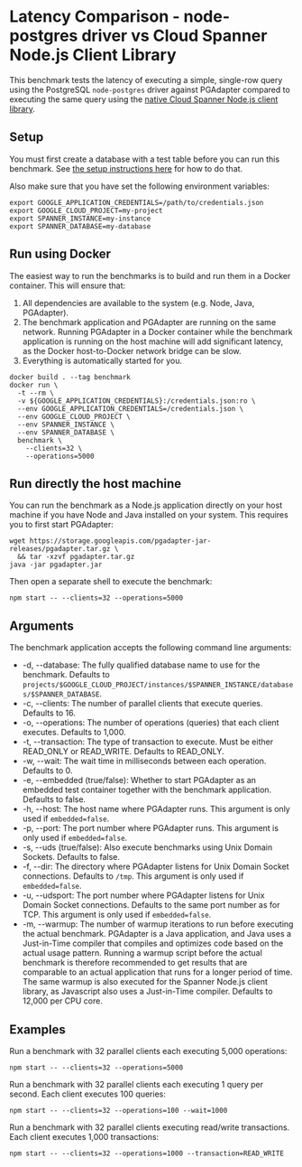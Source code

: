 # Latency Comparison - node-postgres driver vs Cloud Spanner Node.js Client Library

This benchmark tests the latency of executing a simple, single-row query using the PostgreSQL
`node-postgres` driver against PGAdapter compared to executing the same query using the [native Cloud Spanner
Node.js client library](https://www.npmjs.com/package/@google-cloud/spanner).

## Setup

You must first create a database with a test table before you can run this benchmark.
See [the setup instructions here](../README.md#setup-test-database) for how to do that.

Also make sure that you have set the following environment variables:

```shell
export GOOGLE_APPLICATION_CREDENTIALS=/path/to/credentials.json
export GOOGLE_CLOUD_PROJECT=my-project
export SPANNER_INSTANCE=my-instance
export SPANNER_DATABASE=my-database
```

## Run using Docker

The easiest way to run the benchmarks is to build and run them in a Docker container. This will ensure that:
1. All dependencies are available to the system (e.g. Node, Java, PGAdapter).
2. The benchmark application and PGAdapter are running on the same network. Running PGAdapter in a Docker container while the benchmark application is running on the host machine will add significant latency, as the Docker host-to-Docker network bridge can be slow.
3. Everything is automatically started for you.

```
docker build . --tag benchmark
docker run \
  -t --rm \
  -v ${GOOGLE_APPLICATION_CREDENTIALS}:/credentials.json:ro \
  --env GOOGLE_APPLICATION_CREDENTIALS=/credentials.json \
  --env GOOGLE_CLOUD_PROJECT \
  --env SPANNER_INSTANCE \
  --env SPANNER_DATABASE \
  benchmark \
    --clients=32 \
    --operations=5000
```


## Run directly the host machine

You can run the benchmark as a Node.js application directly on your host machine if you have Node
and Java installed on your system. This requires you to first start PGAdapter:

```shell
wget https://storage.googleapis.com/pgadapter-jar-releases/pgadapter.tar.gz \
  && tar -xzvf pgadapter.tar.gz
java -jar pgadapter.jar
```

Then open a separate shell to execute the benchmark:

```shell
npm start -- --clients=32 --operations=5000
```

## Arguments

The benchmark application accepts the following command line arguments:
* -d, --database: The fully qualified database name to use for the benchmark. Defaults to `projects/$GOOGLE_CLOUD_PROJECT/instances/$SPANNER_INSTANCE/databases/$SPANNER_DATABASE`.
* -c, --clients: The number of parallel clients that execute queries. Defaults to 16.
* -o, --operations: The number of operations (queries) that each client executes. Defaults to 1,000.
* -t, --transaction: The type of transaction to execute. Must be either READ_ONLY or READ_WRITE. Defaults to READ_ONLY.
* -w, --wait: The wait time in milliseconds between each operation. Defaults to 0.
* -e, --embedded (true/false): Whether to start PGAdapter as an embedded test container together with the
  benchmark application. Defaults to false.
* -h, --host: The host name where PGAdapter runs. This argument is only used if `embedded=false`.
* -p, --port: The port number where PGAdapter runs. This argument is only used if `embedded=false`.
* -s, --uds (true/false): Also execute benchmarks using Unix Domain Sockets. Defaults to false.
* -f, --dir: The directory where PGAdapter listens for Unix Domain Socket connections. Defaults to `/tmp`. This argument is only used if `embedded=false`.
* -u, --udsport: The port number where PGAdapter listens for Unix Domain Socket connections. Defaults to
  the same port number as for TCP.  This argument is only used if `embedded=false`.
* -m, --warmup: The number of warmup iterations to run before executing the actual benchmark. PGAdapter is a Java application,
  and Java uses a Just-in-Time compiler that compiles and optimizes code based on the actual usage pattern. Running a
  warmup script before the actual benchmark is therefore recommended to get results that are comparable to an actual
  application that runs for a longer period of time. The same warmup is also executed for the Spanner Node.js client
  library, as Javascript also uses a Just-in-Time compiler. Defaults to 12,000 per CPU core.

## Examples

Run a benchmark with 32 parallel clients each executing 5,000 operations:

```shell
npm start -- --clients=32 --operations=5000
```


Run a benchmark with 32 parallel clients each executing 1 query per second.
Each client executes 100 queries:

```shell
npm start -- --clients=32 --operations=100 --wait=1000
```


Run a benchmark with 32 parallel clients executing read/write transactions.
Each client executes 1,000 transactions:

```shell
npm start -- --clients=32 --operations=1000 --transaction=READ_WRITE
```
